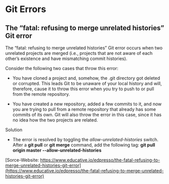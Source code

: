 # Git Errors

## The “fatal: refusing to merge unrelated histories” Git error

The “fatal: refusing to merge unrelated histories” Git error occurs when two unrelated projects are merged (i.e., projects that are not aware of each other’s existence and have mismatching commit histories).

Consider the following two cases that throw this error:
* You have cloned a project and, somehow, the .git directory got deleted or corrupted. This leads Git to be unaware of your local history and will, therefore, cause it to throw this error when you try to push to or pull from the remote repository.

* You have created a new repository, added a few commits to it, and now you are trying to pull from a remote repository that already has some commits of its own. Git will also throw the error in this case, since it has no idea how the two projects are related.

Solution
* The error is resolved by toggling the *allow-unrelated-histories* switch. After a **git pull** or **git merge** command, add the following tag: __git pull origin master --allow-unrelated-histories__

[Sorce-Website: https://www.educative.io/edpresso/the-fatal-refusing-to-merge-unrelated-histories-git-error](https://www.educative.io/edpresso/the-fatal-refusing-to-merge-unrelated-histories-git-error)

